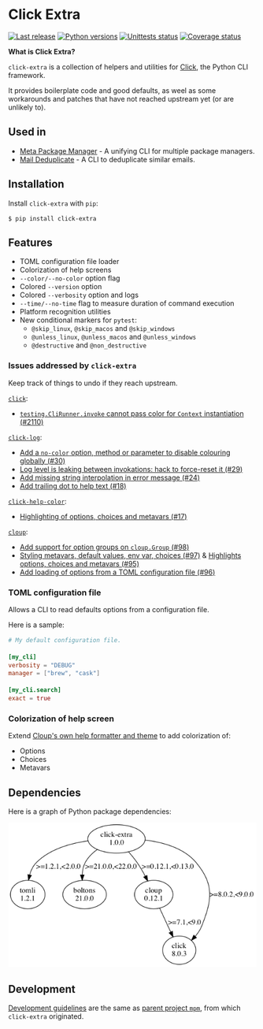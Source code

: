 # Click Extra

[![Last release](https://img.shields.io/pypi/v/click-extra.svg)](https://pypi.python.org/pypi/click-extra)
[![Python versions](https://img.shields.io/pypi/pyversions/click-extra.svg)](https://pypi.python.org/pypi/click-extra)
[![Unittests status](https://github.com/kdeldycke/click-extra/actions/workflows/tests.yaml/badge.svg?branch=main)](https://github.com/kdeldycke/click-extra/actions/workflows/tests.yaml?query=branch%3Amain)
[![Coverage status](https://codecov.io/gh/kdeldycke/click-extra/branch/main/graph/badge.svg)](https://codecov.io/gh/kdeldycke/click-extra/branch/main)

**What is Click Extra?**

`click-extra` is a collection of helpers and utilities for
[Click](https://click.palletsprojects.com), the Python CLI framework.

It provides boilerplate code and good defaults, as weel as some workarounds
and patches that have not reached upstream yet (or are unlikely to).

## Used in

- [Meta Package Manager](https://github.com/kdeldycke/meta-package-manager#readme) - A unifying CLI for multiple package managers.
- [Mail Deduplicate](https://github.com/kdeldycke/mail-deduplicate#readme) - A CLI to deduplicate similar emails.

## Installation

Install `click-extra` with `pip`:

```shell-session
$ pip install click-extra
```

## Features

- TOML configuration file loader
- Colorization of help screens
- ``--color/--no-color`` option flag
- Colored ``--version`` option
- Colored ``--verbosity`` option and logs
- ``--time/--no-time`` flag to measure duration of command execution
- Platform recognition utilities
- New conditional markers for `pytest`:
    - `@skip_linux`, `@skip_macos` and `@skip_windows`
    - `@unless_linux`, `@unless_macos` and `@unless_windows`
    - `@destructive` and `@non_destructive`

### Issues addressed by `click-extra`

Keep track of things to undo if they reach upstream.

[`click`](https://github.com/pallets/click):
  - [`testing.CliRunner.invoke` cannot pass color for `Context` instantiation (#2110)](https://github.com/pallets/click/issues/2110)

[`click-log`](https://github.com/click-contrib/click-log):
  - [Add a `no-color` option, method or parameter to disable colouring globally (#30)](https://github.com/click-contrib/click-log/issues/30)
  - [Log level is leaking between invokations: hack to force-reset it (#29)](https://github.com/click-contrib/click-log/issues/29)
  - [Add missing string interpolation in error message (#24)](https://github.com/click-contrib/click-log/pull/24)
  - [Add trailing dot to help text (#18)](https://github.com/click-contrib/click-log/pull/18)

[`click-help-color`](https://github.com/click-contrib/click-help-colors):
  - [Highlighting of options, choices and metavars (#17)](https://github.com/click-contrib/click-help-colors/issues/17)

[`cloup`](https://github.com/janluke/cloup):
  - [Add support for option groups on `cloup.Group` (#98)](https://github.com/janluke/cloup/issues/98)
  - [Styling metavars, default values, env var, choices (#97)](https://github.com/janluke/cloup/issues/97) & [Highlights options, choices and metavars (#95)](https://github.com/janluke/cloup/issues/95)
  - [Add loading of options from a TOML configuration file (#96)](https://github.com/janluke/cloup/issues/96)

### TOML configuration file

Allows a CLI to read defaults options from a configuration file.

Here is a sample:

``` toml
# My default configuration file.

[my_cli]
verbosity = "DEBUG"
manager = ["brew", "cask"]

[my_cli.search]
exact = true
```

### Colorization of help screen

Extend [Cloup's own help formatter and theme](https://cloup.readthedocs.io/en/stable/pages/formatting.html#help-formatting-and-themes) to add colorization of:
- Options
- Choices
- Metavars

## Dependencies

Here is a graph of Python package dependencies:

![click-extra dependency graph](https://github.com/kdeldycke/click-extra/raw/main/dependencies.png)

## Development

[Development guidelines](https://kdeldycke.github.io/meta-package-manager/development.html)
are the same as
[parent project `mpm`](https://github.com/kdeldycke/meta-package-manager), from
which `click-extra` originated.
